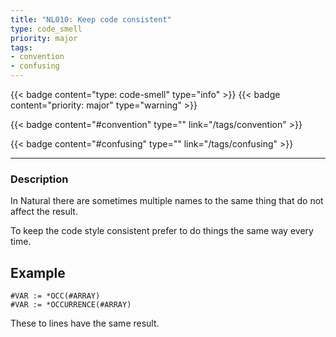 ```yaml
---
title: "NL010: Keep code consistent"
type: code_smell
priority: major
tags:
- convention 
- confusing 
---
```


{{< badge content="type: code-smell" type="info" >}}
{{< badge content="priority: major" type="warning" >}}


{{< badge content="#convention" type="" link="/tags/convention" >}}

{{< badge content="#confusing" type="" link="/tags/confusing" >}}

---

### Description
In Natural there are sometimes multiple names to the same thing that do not affect the result.

To keep the code style consistent prefer to do things the same way every time.

## Example

```natural
#VAR := *OCC(#ARRAY)
#VAR := *OCCURRENCE(#ARRAY)
```

These to lines have the same result.
